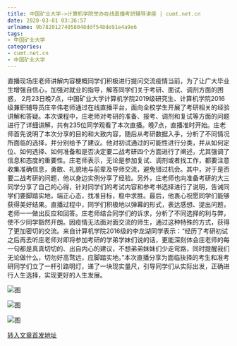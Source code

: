 ```yaml
---
title: 中国矿业大学->计算机学院举办在线直播考研辅导讲座 | cumt.net.cn
date: 2020-03-01 03:36:57
urlname: 9b78201274058048ddf548de91e4a9e6
tags: 
- 中国矿业大学
categories:
- cumt.net.cn
- 中国矿业大学
---
```

直播现场庄老师讲解内容梗概同学们积极进行提问交流疫情当前，为了让广大毕业生增强自信心，加强对就业的指导，解答同学们关于考研、面试、调剂方面的困惑， 2月23日晚7点，中国矿业大学计算机学院2019级研究生、计算机学院2016级兼职辅导员庄辛伟老师通过在线直播平台，面向全校学生开展了考研相关的经验讲解和答疑。本次课程中，庄老师对考研的准备、报考、调剂和复试等方面的问题进行了详细讲解，共有235位同学观看了本次直播。晚7点，直播准时开始。庄老师首先说明了本次分享的目的和大致内容，随后从考研数据入手，分析了不同情况所面临的选择，并分别给予了建议。他对初试通过的可能性进行分类，并从如何定位、如何选择、如何准备和是否决定要二战考研四个方面进行了阐述，尤其强调了信息和态度的重要性。庄老师表示，无论是参加复试、调剂或者找工作，都要注意收集准确信息，勇敢、礼貌地与前辈及导师交流，避免错过机会。其中，对于是否要二战考研的问题，他以身边实例分享了经验。另外，庄老师也向准备考研的大三同学分享了自己的心得，针对同学们的考试内容和参考书选择进行了说明，告诫同学们要脚踏实地，端正心态，找准目标，稳中求胜。最后，他衷心祝愿同学们能够获得美好结果。直播过程中，同学们积极地以弹幕的形式，表达感想、提出问题，老师一一做出反应和回答。庄老师结合同学们的诉求，分析了不同选择的利与弊，使不少同学豁然开朗。因疫情无法面对面交流的师生，通过这种特殊的方式，获得了更加密切的交流。来自计算机学院2016级的李龙湖同学表示：“经历了考研初试之后再去听庄老师对即将参加考研的学弟学妹们说的话，更能深刻体会庄老师的每一句都是真真切切的、出自内心的建议，不想弟弟妹妹们少走弯路，同时提醒我们无论做什么，切勿好高骛远，应脚踏实地。”本次直播分享为面临抉择的考生和准考研同学们立了一杆引路明灯，递了一块现实量尺，引导同学们从实际出发，正确进行人生选择，实现更好的人生发展。

![图](http://xwzx.cumt.edu.cn/_upload/article/images/fb/f0/fd67ac634cddbd08c2d2c8f2b06d/326096cb-a41c-4b26-999c-65453274b202.jpg)

![图](http://xwzx.cumt.edu.cn/_upload/article/images/fb/f0/fd67ac634cddbd08c2d2c8f2b06d/f83d4b18-3b93-44b0-846a-594d65b93a3f.jpg)

![图](http://xwzx.cumt.edu.cn/_upload/article/images/fb/f0/fd67ac634cddbd08c2d2c8f2b06d/13f2e220-e09a-458c-a532-afc7ec85859a.jpg)

[转入文章首发地址](http://xwzx.cumt.edu.cn/89/20/c523a559392/page.htm)
